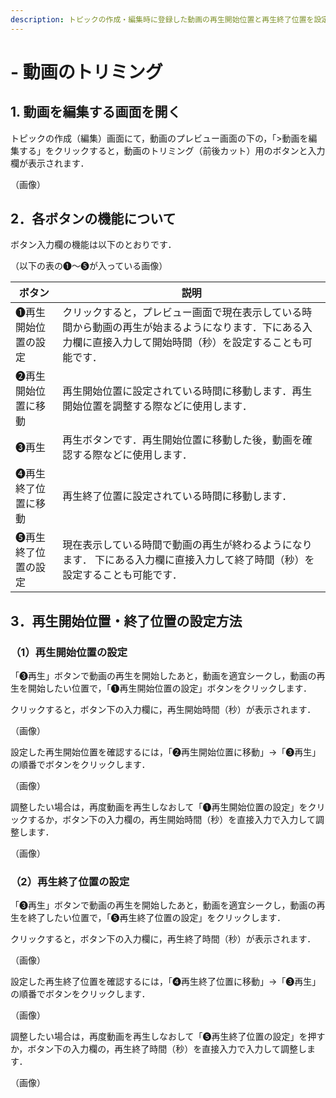 ```yaml
---
description: トピックの作成・編集時に登録した動画の再生開始位置と再生終了位置を設定することで，動画のトリミング（前後カット）が可能です．
---
```


# - 動画のトリミング

## 1. 動画を編集する画面を開く

トピックの作成（編集）画面にて，動画のプレビュー画面の下の，「>動画を編集する」をクリックすると，動画のトリミング（前後カット）用のボタンと入力欄が表示されます．

（画像）

## 2．各ボタンの機能について

ボタン入力欄の機能は以下のとおりです．

（以下の表の❶～❺が入っている画像）

| ボタン        | 説明                                                                              |
| ---------- | ------------------------------------------------------------------------------- |
| ❶再生開始位置の設定 | クリックすると，プレビュー画面で現在表示している時間から動画の再生が始まるようになります．下にある入力欄に直接入力して開始時間（秒）を設定することも可能です． |
| ❷再生開始位置に移動 | 再生開始位置に設定されている時間に移動します．再生開始位置を調整する際などに使用します．                                    |
| ❸再生        | 再生ボタンです．再生開始位置に移動した後，動画を確認する際などに使用します．                                          |
| ❹再生終了位置に移動 | 再生終了位置に設定されている時間に移動します．                                                         |
| ❺再生終了位置の設定 | 現在表示している時間で動画の再生が終わるようになります． 下にある入力欄に直接入力して終了時間（秒）を設定することも可能です．                 |

## 3．再生開始位置・終了位置の設定方法

### （1）再生開始位置の設定

「❸再生」ボタンで動画の再生を開始したあと，動画を適宜シークし，動画の再生を開始したい位置で，「❶再生開始位置の設定」ボタンをクリックします．

クリックすると，ボタン下の入力欄に，再生開始時間（秒）が表示されます．

（画像）

設定した再生開始位置を確認するには，「❷再生開始位置に移動」→「❸再生」の順番でボタンをクリックします．

（画像）

調整したい場合は，再度動画を再生しなおして「❶再生開始位置の設定」をクリックするか，ボタン下の入力欄の，再生開始時間（秒）を直接入力で入力して調整します．

（画像）

### （2）再生終了位置の設定

「❸再生」ボタンで動画の再生を開始したあと，動画を適宜シークし，動画の再生を終了したい位置で，「❺再生終了位置の設定」をクリックします．

クリックすると，ボタン下の入力欄に，再生終了時間（秒）が表示されます．

（画像）

設定した再生終了位置を確認するには，「❹再生終了位置に移動」→「❸再生」の順番でボタンをクリックします．

（画像）

調整したい場合は，再度動画を再生しなおして「❺再生終了位置の設定」を押すか，ボタン下の入力欄の，再生終了時間（秒）を直接入力で入力して調整します．

（画像）
